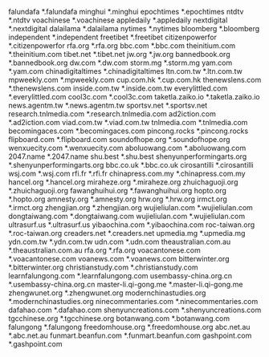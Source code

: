 falundafa
*.falundafa
minghui
*.minghui
epochtimes
*.epochtimes
ntdtv
*.ntdtv
voachinese
*.voachinese
appledaily
*.appledaily
nextdigital
*.nextdigital
dalailama
*.dalailama
nytimes
*.nytimes
bloomberg
*.bloomberg
independent
*.independent
freetibet
*.freetibet
citizenpowerfor
*.citizenpowerfor
rfa.org
*.rfa.org
bbc.com
*.bbc.com
theinitium.com
*.theinitium.com
tibet.net
*.tibet.net
jw.org
*.jw.org
bannedbook.org
*.bannedbook.org
dw.com
*.dw.com
storm.mg
*.storm.mg
yam.com
*.yam.com
chinadigitaltimes
*.chinadigitaltimes
ltn.com.tw
*.ltn.com.tw
mpweekly.com
*.mpweekly.com
cup.com.hk
*.cup.com.hk
thenewslens.com
*.thenewslens.com
inside.com.tw
*.inside.com.tw
everylittled.com
*.everylittled.com
cool3c.com
*.cool3c.com
taketla.zaiko.io
*.taketla.zaiko.io
news.agentm.tw
*.news.agentm.tw
sportsv.net
*.sportsv.net
research.tnlmedia.com
*.research.tnlmedia.com
ad2iction.com
*.ad2iction.com
viad.com.tw
*.viad.com.tw
tnlmedia.com
*.tnlmedia.com
becomingaces.com
*.becomingaces.com
pincong.rocks
*.pincong.rocks
flipboard.com
*.flipboard.com
soundofhope.org
*.soundofhope.org
wenxuecity.com
*.wenxuecity.com
aboluowang.com
*.aboluowang.com
2047.name
*.2047.name
shu.best
*.shu.best
shenyunperformingarts.org
*.shenyunperformingarts.org
bbc.co.uk
*.bbc.co.uk
cirosantilli
*.cirosantilli
wsj.com
*.wsj.com
rfi.fr
*.rfi.fr
chinapress.com.my
*.chinapress.com.my
hancel.org
*.hancel.org
miraheze.org
*.miraheze.org
zhuichaguoji.org
*.zhuichaguoji.org
fawanghuihui.org
*.fawanghuihui.org
hopto.org
*.hopto.org
amnesty.org
*.amnesty.org
hrw.org
*.hrw.org
irmct.org
*.irmct.org
zhengjian.org
*.zhengjian.org
wujieliulan.com
*.wujieliulan.com
dongtaiwang.com
*.dongtaiwang.com
wujieliulan.com
*.wujieliulan.com
ultrasurf.us
*.ultrasurf.us
yibaochina.com
*.yibaochina.com
roc-taiwan.org
*.roc-taiwan.org
creaders.net
*.creaders.net
upmedia.mg
*.upmedia.mg
ydn.com.tw
*.ydn.com.tw
udn.com
*.udn.com
theaustralian.com.au
*.theaustralian.com.au
rfa.org
*.rfa.org
voacantonese.com
*.voacantonese.com
voanews.com
*.voanews.com
bitterwinter.org
*.bitterwinter.org
christianstudy.com
*.christianstudy.com
learnfalungong.com
*.learnfalungong.com
usembassy-china.org.cn
*.usembassy-china.org.cn
master-li.qi-gong.me
*.master-li.qi-gong.me
zhengwunet.org
*.zhengwunet.org
modernchinastudies.org
*.modernchinastudies.org
ninecommentaries.com
*.ninecommentaries.com
dafahao.com
*.dafahao.com
shenyuncreations.com
*.shenyuncreations.com
tgcchinese.org
*.tgcchinese.org
botanwang.com
*.botanwang.com
falungong
*.falungong
freedomhouse.org
*.freedomhouse.org
abc.net.au
*.abc.net.au
funmart.beanfun.com
*.funmart.beanfun.com
gashpoint.com
*.gashpoint.com
